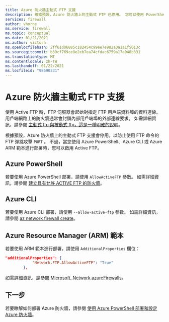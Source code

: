 ```yaml
---
title: Azure 防火牆主動式 FTP 支援
description: 根據預設，Azure 防火牆上的主動式 FTP 已停用。 您可以使用 PowerShell、CLI 和 ARM 範本來啟用它。
services: firewall
author: vhorne
ms.service: firewall
ms.topic: conceptual
ms.date: 01/21/2021
ms.author: victorh
ms.openlocfilehash: 2ff61d06885c182454c99ee7e982a3a1a1f5013c
ms.sourcegitcommit: b39cf769ce8e2eb7ea74cfdac6759a17a048b331
ms.translationtype: MT
ms.contentlocale: zh-TW
ms.lasthandoff: 01/22/2021
ms.locfileid: "98690331"
---
```

# <a name="azure-firewall-active-ftp-support"></a>Azure 防火牆主動式 FTP 支援

使用 Active FTP 時，FTP 伺服器會起始對指定 FTP 用戶端資料埠的資料連線。 用戶端網路上的防火牆通常會封鎖內部用戶端埠的外部連線要求。 如需詳細資訊，請參閱 [主動式 ftp 與被動式 ftp，這是一種明確的說明](https://slacksite.com/other/ftp.html)。

根據預設，Azure 防火牆上的主動式 FTP 支援會停用，以防止使用 FTP 命令的 FTP 彈跳攻擊 `PORT` 。 不過，當您使用 Azure PowerShell、Azure CLI 或 Azure ARM 範本進行部署時，您可以啟用 Active FTP。

## <a name="azure-powershell"></a>Azure PowerShell

若要使用 Azure PowerShell 部署，請使用 `AllowActiveFTP` 參數。 如需詳細資訊，請參閱 [建立具有允許 ACTIVE FTP 的防火牆](/powershell/module/az.network/new-azfirewall?view=azps-5.4.0#16---create-a-firewall-with-allow-active-ftp-)。

## <a name="azure-cli"></a>Azure CLI

若要使用 Azure CLI 部署，請使用 `--allow-active-ftp` 參數。 如需詳細資訊，請參閱 [az network firewall create](/cli/azure/ext/azure-firewall/network/firewall?view=azure-cli-latest#ext_azure_firewall_az_network_firewall_create-optional-parameters)。 

## <a name="azure-resource-manager-arm-template"></a>Azure Resource Manager (ARM) 範本

若要使用 ARM 範本進行部署，請使用 `AdditionalProperties` 欄位：

```json
"additionalProperties": {
            "Network.FTP.AllowActiveFTP": "True"
        },
```
如需詳細資訊，請參閱 [Microsoft. Network azureFirewalls](/azure/templates/microsoft.network/azurefirewalls)。

## <a name="next-steps"></a>下一步

若要瞭解如何部署 Azure 防火牆，請參閱 [使用 Azure PowerShell 部署和設定 Azure 防火牆](deploy-ps.md)。